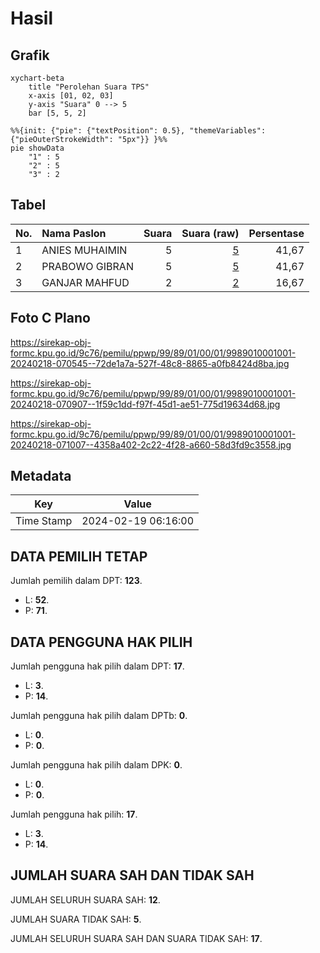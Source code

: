 # Hasil

## Grafik

```mermaid
xychart-beta
    title "Perolehan Suara TPS"
    x-axis [01, 02, 03]
    y-axis "Suara" 0 --> 5
    bar [5, 5, 2]
```

```mermaid
%%{init: {"pie": {"textPosition": 0.5}, "themeVariables": {"pieOuterStrokeWidth": "5px"}} }%%
pie showData
    "1" : 5
    "2" : 5
    "3" : 2
```

## Tabel

| No. | Nama Paslon    | Suara | Suara (raw) | Persentase |
|:--- |:-------------- | -----:| -----------:| ----------:|
| 1   | ANIES MUHAIMIN | 5     | [5][p-1]    | 41,67      |
| 2   | PRABOWO GIBRAN | 5     | [5][p-2]    | 41,67      |
| 3   | GANJAR MAHFUD  | 2     | [2][p-3]    | 16,67      |


[p-1]: https://github.com/gigit-pemilu/pemilu-2024-99-luar-negeri/blob/main/pilpres/hitung-suara/sub/99-luar-negeri/sub/89-penang-malaysia/sub/01-penang-malaysia/sub/0001-penang-malaysia/sub/001-pos-001/sub/paslon-1.txt
[p-2]: https://github.com/gigit-pemilu/pemilu-2024-99-luar-negeri/blob/main/pilpres/hitung-suara/sub/99-luar-negeri/sub/89-penang-malaysia/sub/01-penang-malaysia/sub/0001-penang-malaysia/sub/001-pos-001/sub/paslon-2.txt
[p-3]: https://github.com/gigit-pemilu/pemilu-2024-99-luar-negeri/blob/main/pilpres/hitung-suara/sub/99-luar-negeri/sub/89-penang-malaysia/sub/01-penang-malaysia/sub/0001-penang-malaysia/sub/001-pos-001/sub/paslon-3.txt

## Foto C Plano

https://sirekap-obj-formc.kpu.go.id/9c76/pemilu/ppwp/99/89/01/00/01/9989010001001-20240218-070545--72de1a7a-527f-48c8-8865-a0fb8424d8ba.jpg

https://sirekap-obj-formc.kpu.go.id/9c76/pemilu/ppwp/99/89/01/00/01/9989010001001-20240218-070907--1f59c1dd-f97f-45d1-ae51-775d19634d68.jpg

https://sirekap-obj-formc.kpu.go.id/9c76/pemilu/ppwp/99/89/01/00/01/9989010001001-20240218-071007--4358a402-2c22-4f28-a660-58d3fd9c3558.jpg


## Metadata

| Key        | Value               |
| ---------- | ------------------- |
| Time Stamp | 2024-02-19 06:16:00 |


## DATA PEMILIH TETAP

Jumlah pemilih dalam DPT: **123**.
 * L: **52**.
 * P: **71**.

## DATA PENGGUNA HAK PILIH

Jumlah pengguna hak pilih dalam DPT: **17**.
 * L: **3**.
 * P: **14**.

Jumlah pengguna hak pilih dalam DPTb: **0**.
 * L: **0**.
 * P: **0**.

Jumlah pengguna hak pilih dalam DPK: **0**.
 * L: **0**.
 * P: **0**.

Jumlah pengguna hak pilih: **17**.
 * L: **3**.
 * P: **14**.

## JUMLAH SUARA SAH DAN TIDAK SAH

JUMLAH SELURUH SUARA SAH: **12**.

JUMLAH SUARA TIDAK SAH: **5**.

JUMLAH SELURUH SUARA SAH DAN SUARA TIDAK SAH: **17**.


